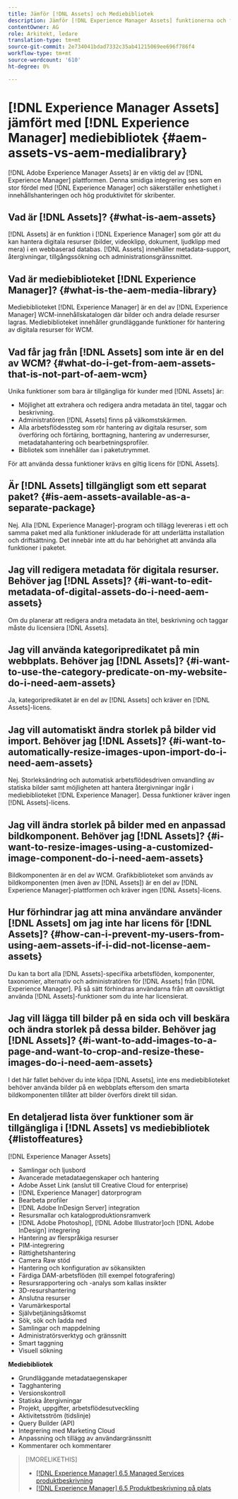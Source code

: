 ```yaml
---
title: Jämför [!DNL Assets] och Mediebibliotek
description: Jämför [!DNL Experience Manager Assets] funktionerna och funktionerna i mediebiblioteket och se skillnaderna.
contentOwner: AG
role: Arkitekt, ledare
translation-type: tm+mt
source-git-commit: 2e734041bdad7332c35ab41215069ee696f786f4
workflow-type: tm+mt
source-wordcount: '610'
ht-degree: 0%

---
```



# [!DNL Experience Manager Assets] jämfört med  [!DNL Experience Manager] mediebibliotek  {#aem-assets-vs-aem-medialibrary}

[!DNL Adobe Experience Manager Assets] är en viktig del av  [!DNL Experience Manager] plattformen. Denna smidiga integrering ses som en stor fördel med [!DNL Experience Manager] och säkerställer enhetlighet i innehållshanteringen och hög produktivitet för skribenter.

## Vad är [!DNL Assets]? {#what-is-aem-assets}

[!DNL Assets] är en funktion i  [!DNL Experience Manager] som gör att du kan hantera digitala resurser (bilder, videoklipp, dokument, ljudklipp med mera) i en webbaserad databas. [!DNL Assets] innehåller metadata-support, återgivningar, tillgångssökning och administrationsgränssnittet.

## Vad är mediebiblioteket [!DNL Experience Manager]? {#what-is-the-aem-media-library}

Mediebiblioteket [!DNL Experience Manager] är en del av [!DNL Experience Manager] WCM-innehållskatalogen där bilder och andra delade resurser lagras. Mediebiblioteket innehåller grundläggande funktioner för hantering av digitala resurser för WCM.

## Vad får jag från [!DNL Assets] som inte är en del av WCM? {#what-do-i-get-from-aem-assets-that-is-not-part-of-aem-wcm}

Unika funktioner som bara är tillgängliga för kunder med [!DNL Assets] är:

* Möjlighet att extrahera och redigera andra metadata än titel, taggar och beskrivning.
* Administratören [!DNL Assets] finns på välkomstskärmen.
* Alla arbetsflödessteg som rör hantering av digitala resurser, som överföring och förtäring, borttagning, hantering av underresurser, metadatahantering och bearbetningsprofiler.
* Bibliotek som innehåller `dam` i paketutrymmet.

För att använda dessa funktioner krävs en giltig licens för [!DNL Assets].

## Är [!DNL Assets] tillgängligt som ett separat paket? {#is-aem-assets-available-as-a-separate-package}

Nej. Alla [!DNL Experience Manager]-program och tillägg levereras i ett och samma paket med alla funktioner inkluderade för att underlätta installation och driftsättning. Det innebär inte att du har behörighet att använda alla funktioner i paketet.

## Jag vill redigera metadata för digitala resurser. Behöver jag [!DNL Assets]? {#i-want-to-edit-metadata-of-digital-assets-do-i-need-aem-assets}

Om du planerar att redigera andra metadata än titel, beskrivning och taggar måste du licensiera [!DNL Assets].

## Jag vill använda kategoripredikatet på min webbplats. Behöver jag [!DNL Assets]? {#i-want-to-use-the-category-predicate-on-my-website-do-i-need-aem-assets}

Ja, kategoripredikatet är en del av [!DNL Assets] och kräver en [!DNL Assets]-licens.

## Jag vill automatiskt ändra storlek på bilder vid import. Behöver jag [!DNL Assets]? {#i-want-to-automatically-resize-images-upon-import-do-i-need-aem-assets}

Nej. Storleksändring och automatisk arbetsflödesdriven omvandling av statiska bilder samt möjligheten att hantera återgivningar ingår i mediebiblioteket [!DNL Experience Manager]. Dessa funktioner kräver ingen [!DNL Assets]-licens.

## Jag vill ändra storlek på bilder med en anpassad bildkomponent. Behöver jag [!DNL Assets]? {#i-want-to-resize-images-using-a-customized-image-component-do-i-need-aem-assets}

Bildkomponenten är en del av WCM. Grafikbiblioteket som används av bildkomponenten (men även av [!DNL Assets]) är en del av [!DNL Experience Manager]-plattformen och kräver ingen [!DNL Assets]-licens.

## Hur förhindrar jag att mina användare använder [!DNL Assets] om jag inte har licens för [!DNL Assets]? {#how-can-i-prevent-my-users-from-using-aem-assets-if-i-did-not-license-aem-assets}

Du kan ta bort alla [!DNL Assets]-specifika arbetsflöden, komponenter, taxonomier, alternativ och administratören för [!DNL Assets] från [!DNL Experience Manager]. På så sätt förhindras användarna från att oavsiktligt använda [!DNL Assets]-funktioner som du inte har licensierat.

## Jag vill lägga till bilder på en sida och vill beskära och ändra storlek på dessa bilder. Behöver jag [!DNL Assets]? {#i-want-to-add-images-to-a-page-and-want-to-crop-and-resize-these-images-do-i-need-aem-assets}

I det här fallet behöver du inte köpa [!DNL Assets], inte ens mediebiblioteket behöver använda bilder på en webbplats eftersom den smarta bildkomponenten tillåter att bilder överförs direkt till sidan.

## En detaljerad lista över funktioner som är tillgängliga i [!DNL Assets] vs mediebibliotek {#listoffeatures}

[!DNL Experience Manager Assets]

* Samlingar och ljusbord
* Avancerade metadataegenskaper och hantering
* Adobe Asset Link (anslut till Creative Cloud for enterprise)
* [!DNL Experience Manager] datorprogram
* Bearbeta profiler
* [!DNL Adobe InDesign Server] integration
* Resursmallar och katalogproduktionsramverk
* [!DNL Adobe Photoshop],  [!DNL Adobe Illustrator]och  [!DNL Adobe InDesign] integrering
* Hantering av flerspråkiga resurser
* PIM-integrering
* Rättighetshantering
* Camera Raw stöd
* Hantering och konfiguration av sökansikten
* Färdiga DAM-arbetsflöden (till exempel fotografering)
* Resursrapportering och -analys som kallas insikter
* 3D-resurshantering
* Anslutna resurser
* Varumärkesportal
* Självbetjäningsåtkomst
* Sök, sök och ladda ned
* Samlingar och mappdelning
* Administratörsverktyg och gränssnitt
* Smart taggning
* Visuell sökning

**Mediebibliotek**

* Grundläggande metadataegenskaper
* Tagghantering
* Versionskontroll
* Statiska återgivningar
* Projekt, uppgifter, arbetsflödesutveckling
* Aktivitetsström (tidslinje)
* Query Builder (API)
* Integrering med Marketing Cloud
* Anpassning och tillägg av användargränssnitt
* Kommentarer och kommentarer

>[!MORELIKETHIS]
>
>* [[!DNL Experience Manager] 6.5 Managed Services produktbeskrivning](https://helpx.adobe.com/legal/product-descriptions/adobe-experience-manager-managed-services.html)
>* [[!DNL Experience Manager] 6.5 Produktbeskrivning på plats](https://helpx.adobe.com/legal/product-descriptions/adobe-experience-manager-on-premise.html)

